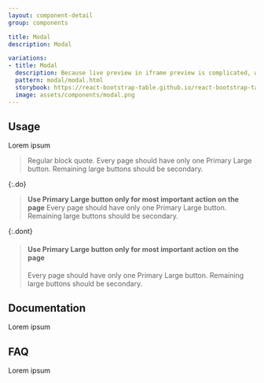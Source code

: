 ```yaml
---
layout: component-detail
group: components

title: Modal
description: Modal 

variations:
- title: Modal
  description: Because live preview in iframe preview is complicated, we use image and link to live preview.
  pattern: modal/modal.html
  storybook: https://react-bootstrap-table.github.io/react-bootstrap-table2/storybook/index.html?selectedKind=Row%20Selection&selectedStory=Single%20Selection&full=0&addons=1&stories=1&panelRight=0&addonPanel=storybook%2Factions%2Factions-panel
  image: assets/components/modal.png
---
```


## Usage

Lorem ipsum

> Regular block quote. 
> Every page should have only one Primary Large button. Remaining large buttons should be secondary.

{:.do}
> **Use Primary Large button only for most important action on the page**
> Every page should have only one Primary Large button. Remaining large buttons should be secondary.

{:.dont}
> #### Use Primary Large button only for most important action on the page
> Every page should have only one Primary Large button. Remaining large buttons should be secondary.


## Documentation

Lorem ipsum

## FAQ

Lorem ipsum
